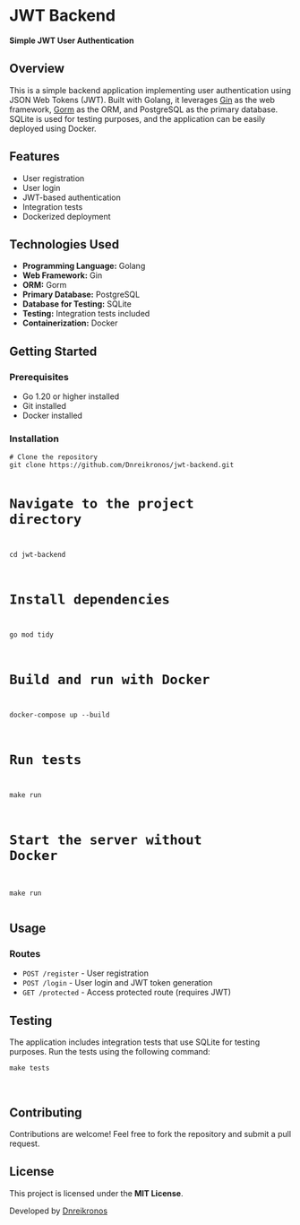 <html>
<body>
    <h1>JWT Backend</h1>
    <p><strong>Simple JWT User Authentication</strong></p>
    
  <h2>Overview</h2>
    <p>
        This is a simple backend application implementing user authentication using JSON Web Tokens (JWT). 
        Built with Golang, it leverages <a href="https://gin-gonic.com/">Gin</a> as the web framework, 
        <a href="https://gorm.io/">Gorm</a> as the ORM, and PostgreSQL as the primary database. 
        SQLite is used for testing purposes, and the application can be easily deployed using Docker.
    </p>

  <h2>Features</h2>
    <ul>
        <li>User registration</li>
        <li>User login</li>
        <li>JWT-based authentication</li>
        <li>Integration tests</li>
        <li>Dockerized deployment</li>
    </ul>
  <h2>Technologies Used</h2>
    <ul>
        <li><strong>Programming Language:</strong> Golang</li>
        <li><strong>Web Framework:</strong> Gin</li>
        <li><strong>ORM:</strong> Gorm</li>
        <li><strong>Primary Database:</strong> PostgreSQL</li>
        <li><strong>Database for Testing:</strong> SQLite</li>
        <li><strong>Testing:</strong> Integration tests included</li>
        <li><strong>Containerization:</strong> Docker</li>
    </ul>

  <h2>Getting Started</h2>
    <h3>Prerequisites</h3>
    <ul>
        <li>Go 1.20 or higher installed</li>
        <li>Git installed</li>
        <li>Docker installed</li>
    </ul>

  <h3>Installation</h3>
    <pre>
<code># Clone the repository
git clone https://github.com/Dnreikronos/jwt-backend.git

# Navigate to the project directory
cd jwt-backend

# Install dependencies
go mod tidy

# Build and run with Docker
docker-compose up --build

# Run tests
make run

# Start the server without Docker
make run
    </code>
    </pre>

  <h2>Usage</h2>
    <h3>Routes</h3>
    <ul>
        <li><code>POST /register</code> - User registration</li>
        <li><code>POST /login</code> - User login and JWT token generation</li>
        <li><code>GET /protected</code> - Access protected route (requires JWT)</li>
    </ul>

   <h2>Testing</h2>
    <p>
        The application includes integration tests that use SQLite for testing purposes. 
        Run the tests using the following command:
    </p>
    <pre>
<code>make tests
    </code>
    </pre>

  <h2>Contributing</h2>
    <p>Contributions are welcome! Feel free to fork the repository and submit a pull request.</p>

   <h2>License</h2>
    <p>This project is licensed under the <strong>MIT License</strong>.</p>

  <footer>
        <p>Developed by <a href="https://github.com/Dnreikronos">Dnreikronos</a></p>
    </footer>
</body>
</html>
